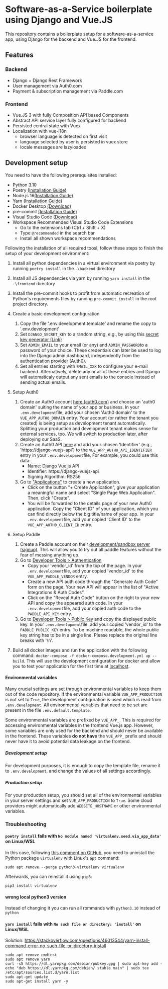 # Software-as-a-Service boilerplate using Django and Vue.JS
This repository contains a boilerplate setup for a software-as-a-service app, using Django for the backend and Vue.JS for the frontend.

## Features
### Backend
- Django + Django Rest Framework
- User management via Auth0.com
- Payment & subscription management via Paddle.com


### Frontend
- Vue.JS 3 with fully Composition API based Components
- Abstract API service layer fully configured for backend
- Persisted central state with Vuex
- Localization with vue-i18n
    - browser language is detected on first visit
    - language selected by user is persisted in vuex store
    - locale messages are lazyloaded

## Development setup
You need to have the following prerequisites installed:
- Python 3.10
- Poetry [(Installation Guide)](https://python-poetry.org/docs/master/#installation)
- Node.js 16[(Installation Guide)](https://nodejs.dev/learn/how-to-install-nodejs)
- Yarn [(Installation Guide)](https://yarnpkg.com/getting-started/install#about-global-installs)
- Docker Desktop [(Download)](https://www.docker.com/products/docker-desktop)
- pre-commit [(Installation Guide)](https://pre-commit.com/#install)
- Visual Studio Code [(Download)](https://code.visualstudio.com/Download)
- Workspace Recommended Visual Studio Code Extensions
    - Go to the extensions tab (Ctrl + Shift + X)
    - Type `@recommended` in the search bar
    - Install all shown workspace recommendations

Following the installation of all required toosl, follow these steps to finish the setup of your development environment:
1. Install all python dependencies in a virtual environment via poetry by running `poetry install` in the `.\backend` directory
2. Install all JS dependencies via yarn by running `yarn install` in the `.\frontend` directory
3. Install the pre-commit hooks to profit from automatic recreation of Python's requirements files by running `pre-commit install` in the root project directory.
    
4. Create a basic development configuration 
    1. Copy the file '.env.development.template' and rename the copy to '.env.development'
    2. Set `DJANGO_SECRET_KEY` to a random string, e.g., by using this [secret key generator (Link)](https://django-secret-key-generator.netlify.app/)
    3. Set `ADMIN_EMAIL` to your email (or any) and `ADMIN_PASSWORD`to a password of your choice. These credentials can later be used to log into the Django admin dashboard, independently from the authentication provider (Auth0).
    4. Set all entries starting with `EMAIL_XXX` to configure your e-mail backend. Alternatively, delete any or all of these entries and Django will automaticaly output any sent emails to the console instead of sending actual emails.

5. Setup Auth0
    1. Create an Auth0 account [here (auth0.com)](https://auth0.com/signup?place=header&type=button&text=sign%20up) and choose an 'auth0 domain' suiting the name of your app or business.
    In your `.env.development`file, add your chosen 'Auth0 domain' to the `VUE_APP_AUTH0_DOMAIN` entry.
    Your account (or rather the tenant you created) is being setup as development tenant automatically. Splitting your production and development tenant makes sense for external services, too. We will switch to production later, after deploying our SaaS.
    2. Create an Auth0 API [here](https://manage.auth0.com/#/apis) and add your chosen 'Identifier' (e.g., 'https://django-vuejs-api') to the `VUE_APP_AUTH0_API_IDENTIFIER` entry in your `.env.development`file.
    For example, you could use this data:
        - Name: Django Vue.js API
        - Identifier: https://django-vuejs-api
        - Signing Algorithm: RS256
    3. Go to ["Applications"](https://manage.auth0.com/#/applications) to create a new application. 
        - Click on the button "+ Create Application", give your application a meaningful name and select "Single Page Web Application". Then, click "Create".
        - You will be forwarded to the details page of your new Auth0 application. Copy the "Client ID" of your application, which you can find directly below the big title/name of your app. In your `.env.development`file, add your copied 'Client ID' to the `VUE_APP_AUTH0_CLIENT_ID` entry.

6. Setup Paddle
    1. Create a Paddle account on their [development/sandbox server (signup)](https://sandbox-vendors.paddle.com/signup). This will allow you to try out all paddle features without the fear of messing anything up.
    2. Go to [Developer Tools > Authentication](https://sandbox-vendors.paddle.com/authentication)
        - Copy your 'vendor_id' from the top of the page. In your `.env.development`file, add your copied 'vendor_id' to the `VUE_APP_PADDLE_VENDOR` entry.
        - Create a new API auth code through the "Generate Auth Code" form on the page. Your new API will appear in the list of "Active Integrations & Auth Codes".
        - Click on the "Reveal Auth Code" button on the right to your new API and copy the appeared auth code. In your `.env.development`file, add your copied auth code to the `PADDLE_API_KEY` entry.
    3. Go to [Developer Tools > Public Key](https://sandbox-vendors.paddle.com/public-key) and copy the displayed public key.
    In your `.env.development`file, add your copied 'vendor_id' to the `PADDLE_PUBLIC_KEY` entry. To be machine readable, the whole public key string has to be in a single line. Please replace the original line breaks with '\n'.

7. Build all docker images and run the application with the following command:
`docker-compose -f docker-compose.development.yml up --build`. 
This will use the development configuration for docker and allow you to test your application for the first time at [localhost](http://localhost).


#### Environmental variables
Many crucial settings are set through environmental variables to keep them out of the code repository.
If the environmental variable `VUE_APP_PRODUCTION` is not set to `True`, the development configuration is used which is read from `.env.development`. All environmental variables that need to be set are present in the file `.env.default.template`.

Some environmental variables are prefixed by `VUE_APP_`. This is required for accessing environmental variables in the frontend Vue.js app. However, some variables are only used for the backend and should never be available in the frontend. These variables **do not have** the `VUE_APP_` prefix and should never have it to avoid potential data leakage on the frontend.

##### Development setup
For development purposes, it is enough to copy the template file, rename it to `.env.development`, and change the values of all settings accordingly.
##### Production setup
For your production setup, you should set all of the environmental variables in your server settings and set `VUE_APP_PRODUCTION` to `True`. Some cloud providers might automatically add `WEBSITE_HOSTNAME` or other environmental variables.


### Troubleshooting

#### `poetry install` fails with `No module named 'virtualenv.seed.via_app_data'` on Linux/WSL

In this case, following [this comment on GitHub](https://github.com/python-poetry/poetry/issues/2972#issuecomment-717563513), you need to uninstall the Python package `virtualenv` with Linux's `apt` command:
```
sudo apt remove --purge python3-virtualenv virtualenv
```

Afterwards, you can reinstall it using `pip3`:
```
pip3 install virtualenv
```

#### wrong local python3 version
Instead of changing it you can run all rommands with `python3.10` instead of `python`

#### `yarn install` fails with `No such file or directory: 'install'` on Linux/WSL
Solution: https://stackoverflow.com/questions/46013544/yarn-install-command-error-no-such-file-or-directory-install

```
sudo apt remove cmdtest
sudo apt remove yarn
curl -sS https://dl.yarnpkg.com/debian/pubkey.gpg | sudo apt-key add -
echo "deb https://dl.yarnpkg.com/debian/ stable main" | sudo tee /etc/apt/sources.list.d/yarn.list
sudo apt-get update
sudo apt-get install yarn -y
```

